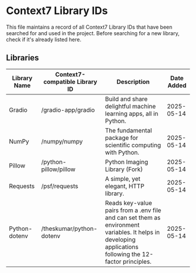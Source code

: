 # Context7 Library IDs

This file maintains a record of all Context7 Library IDs that have been searched for and used in the project. Before searching for a new library, check if it's already listed here.

## Libraries

| Library Name | Context7-compatible Library ID | Description | Date Added |
|--------------|--------------------------------|-------------|------------|
| Gradio | /gradio-app/gradio | Build and share delightful machine learning apps, all in Python. | 2025-05-14 |
| NumPy | /numpy/numpy | The fundamental package for scientific computing with Python. | 2025-05-14 |
| Pillow | /python-pillow/pillow | Python Imaging Library (Fork) | 2025-05-14 |
| Requests | /psf/requests | A simple, yet elegant, HTTP library. | 2025-05-14 |
| Python-dotenv | /theskumar/python-dotenv | Reads key-value pairs from a .env file and can set them as environment variables. It helps in developing applications following the 12-factor principles. | 2025-05-14 |
